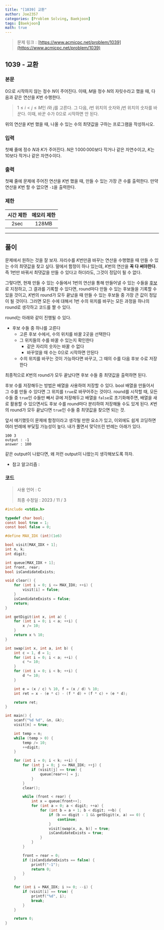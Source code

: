 ```yaml
---
title: "[1039] 교환"
author: Joe2357
categories: [Problem Solving, Baekjoon]
tags: [Baekjoon]
math: true
---
```


> 문제 링크 : [https://www.acmicpc.net/problem/1039](https://www.acmicpc.net/problem/1039)



## 1039 - 교환

### 본문

0으로 시작하지 않는 정수 $N$이 주어진다. 이때, $M$을 정수 $N$의 자릿수라고 했을 때, 다음과 같은 연산을 $K$번 수행한다.

> $1 \leq i < j \leq M$인 $i$와 $j$를 고른다. 그 다음, $i$번 위치의 숫자와 $j$번 위치의 숫자를 바꾼다. 이때, 바꾼 수가 0으로 시작하면 안 된다.

위의 연산을 $K$번 했을 때, 나올 수 있는 수의 최댓값을 구하는 프로그램을 작성하시오.



### 입력

첫째 줄에 정수 $N$과 $K$가 주어진다. $N$은 $1\,000\,000$보다 작거나 같은 자연수이고, $K$는 $10$보다 작거나 같은 자연수이다.



### 출력

첫째 줄에 문제에 주어진 연산을 $K$번 했을 때, 만들 수 있는 가장 큰 수를 출력한다. 만약 연산을 $K$번 할 수 없으면 `-1`을 출력한다.



### 제한

| 시간 제한 | 메모리 제한 |
| :-------: | :---------: |
|   2sec    |    128MB    |

---



## 풀이

문제에서 원하는 것을 잘 보자. 자리수를 $K$번만큼 바꾸는 연산을 수행했을 때 만들 수 있는 수의 최댓값을 찾고 싶다. 말에서 함정이 하나 있는데, $K$번의 연산을 **꼭 다 써야한다**. 즉 1번만 바꿔서 최댓값을 만들 수 있다고 하더라도, 그것이 정답이 될 수 없다.

그렇다면, 현재 만들 수 있는 수들에서 1번의 연산을 통해 만들어낼 수 있는 수들을 <u>후보</u>로 지정하고, 그 결과를 기록할 수 있다면, round마다 만들 수 있는 후보들을 기록할 수 있을 것이고, $K$번의 round가 모두 끝났을 때 만들 수 있는 후보들 중 가장 큰 값이 정답이 될 것이다. 그러면 모든 수에 대해서 1번 수의 위치를 바꾸는 모든 과정을 하나의 round로 생각하고 코드를 짤 수 있다.

round는 아래와 같이 진행될 수 있다.

- 후보 수들 중 하나를 고른다
  - 고른 후보 수에서, 수의 위치를 바꿀 2곳을 선택한다
  - 그 위치들의 수를 바꿀 수 있는지 확인한다
    - 같은 자리의 숫자는 바꿀 수 없다
    - 바꾸었을 때 수는 0으로 시작하면 안된다
  - 수의 위치를 바꾸는 것이 가능하다면 바꾸고, 그 때의 수를 다음 후보 수로 저장한다

최종적으로 $K$번의 round가 모두 끝났다면 후보 수들 중 최댓값을 출력하면 된다.

후보 수를 저장해두는 방법은 배열을 사용하여 저장할 수 있다. bool 배열을 만들어서 그 수를 만들 수 있다면 그 위치를 `true`로 바꾸어주는 것이다. round를 시작할 때, 모든 수들 중 `true`인 수들만 빼서 큐에 저장해두고 배열을 `false`로 초기화해주면, 배열을 새로 활용할 수 있으면서도 후보 수를 round마다 분리하여 저장해둘 수도 있게 된다. $K$번의 round가 모두 끝났다면 `true`인 수들 중 최댓값을 찾으면 되는 것.

앞서 얘기했듯이 문제에 함정이라고 생각될 만한 요소가 있고, 이외에도 쉽게 코딩하면 여러 반례에 부딫힐 가능성이 높다. 내가 풀면서 맞닥뜨린 반례는 아래가 있다.

```
100 3
output : -1
answer : 100
```

같은 output이 나왔다면, 왜 저런 output이 나왔는지 생각해보도록 하자.

- 참고 알고리즘 : 

  

### 코드

> 사용 언어 : C  
>
> 최종 수정일 : 2023 / 11 / 3

```c
#include <stdio.h>

typedef char bool;
const bool true = 1;
const bool false = 0;

#define MAX_IDX (int)(1e6)

bool visit[MAX_IDX + 1];
int n, k;
int digit;

int queue[MAX_IDX + 1];
int front, rear;
bool isCandidateExists;

void clear() {
    for (int i = 0; i <= MAX_IDX; ++i) {
        visit[i] = false;
    }
    isCandidateExists = false;
    return;
}

int getDigit(int x, int a) {
    for (int i = 0; i < a; ++i) {
        x /= 10;
    }
    return x % 10;
}

int swap(int x, int a, int b) {
    int c = 1, d = 1;
    for (int i = 0; i < a; ++i) {
        c *= 10;
    }
    for (int i = 0; i < b; ++i) {
        d *= 10;
    }

    int e = (x / c) % 10, f = (x / d) % 10;
    int ret = x - (e * c) - (f * d) + (f * c) + (e * d);

    return ret;
}

int main() {
    scanf("%d %d", &n, &k);
    visit[n] = true;

    int temp = n;
    while (temp > 0) {
        temp /= 10;
        ++digit;
    }

    for (int i = 0; i < k; ++i) {
        for (int j = 0; j <= MAX_IDX; ++j) {
            if (visit[j] == true) {
                queue[rear++] = j;
            }
        }
        clear();

        while (front < rear) {
            int x = queue[front++];
            for (int a = 0; a < digit; ++a) {
                for (int b = a + 1; b < digit; ++b) {
                    if (b == digit - 1 && getDigit(x, a) == 0) {
                        continue;
                    }
                    visit[swap(x, a, b)] = true;
                    isCandidateExists = true;
                }
            }
        }

        front = rear = 0;
        if (isCandidateExists == false) {
            printf("-1");
            return 0;
        }
    }

    for (int i = MAX_IDX; i >= 0; --i) {
        if (visit[i] == true) {
            printf("%d", i);
            break;
        }
    }

    return 0;
}
```
